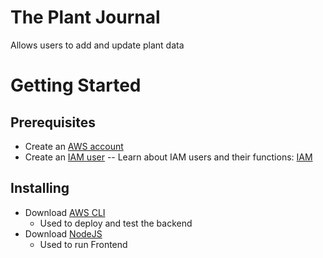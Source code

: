 # The Plant Journal
Allows users to add and update plant data
# Getting Started
## Prerequisites
   - Create an [AWS account](https://aws.amazon.com/account/)
   - Create an [IAM user](https://docs.aws.amazon.com/IAM/latest/UserGuide/id_users_create.html#id_users_create_console)
     -- Learn about IAM users and their functions: [IAM](https://docs.aws.amazon.com/IAM/latest/UserGuide/introduction.html)
## Installing
   - Download [AWS CLI](https://aws.amazon.com/cli/)
     - Used to deploy and test the backend 
   - Download [NodeJS](https://nodejs.org/en/download/)
     - Used to run Frontend
